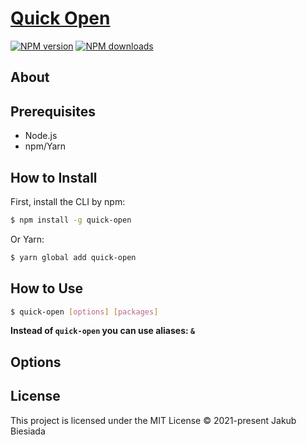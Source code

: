 # [Quick Open](https://github.com/awesome-cli/quick-open)

[![NPM version](https://img.shields.io/npm/v/quick-open?style=flat-square)](https://www.npmjs.com/package/quick-open)
[![NPM downloads](https://img.shields.io/npm/dm/quick-open?style=flat-square)](https://www.npmjs.com/package/quick-open)

## About

<!-- TODO -->

## Prerequisites

- Node.js
- npm/Yarn

## How to Install

First, install the CLI by npm:

```sh
$ npm install -g quick-open
```

Or Yarn:

```sh
$ yarn global add quick-open
```

## How to Use

<!-- TODO -->
```sh
$ quick-open [options] [packages]
```

<!-- TODO -->
**Instead of `quick-open` you can use aliases: `` & ``**

## Options

<!-- TODO -->

## License

This project is licensed under the MIT License © 2021-present Jakub Biesiada
